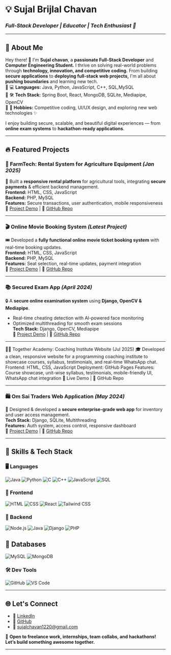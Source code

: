 <!-- README.md -->

# 💡 Sujal Brijlal Chavan  
### *Full-Stack Developer | Educator | Tech Enthusiast 🚀*  

---

## 🚀 About Me

Hey there! 👋 I'm **Sujal chavan**, a **passionate Full-Stack Developer** and **Computer Engineering Student.** I thrive on solving real-world problems through **technology, innovation, and competitive coding.** From building **secure applications** to **deploying full-stack web projects,** I'm all about **pushing boundaries** and learning new tech.  
🔹 💻 **Languages:** Java, Python, JavaScript, C++, SQL,MySQL  
🔹 🛠️ **Tech Stack:** Spring Boot, React, MongoDB, SQLite, Mediapipe, OpenCV  
🔹 🎨 **Hobbies:** Competitive coding, UI/UX design, and exploring new web technologies ✨

I enjoy building secure, scalable, and beautiful digital experiences — from **online exam systems** to **hackathon-ready applications**.

---

## 🔥 Featured Projects

### 🏡 FarmTech: Rental System for Agriculture Equipment *(Jan 2025)*  
🚜 Built a **responsive rental platform** for agricultural tools, integrating **secure payments** & efficient backend management.  
**Frontend:** HTML, CSS, JavaScript  
**Backend:** PHP, MySQL  
**Features:** Secure transactions, user authentication, mobile responsiveness  
🔗 [Project Demo](#) | 🔗 [GitHub Repo](#)

---

### 🎬 Online Movie Booking System *(Latest Project)*  
🎟️ Developed a **fully functional online movie ticket booking system** with real-time booking updates.  
**Frontend:** HTML, CSS, JavaScript  
**Backend:** PHP, MySQL  
**Features:** Seat selection, real-time updates, payment integration  
🔗 [Project Demo](#) | 🔗 [GitHub Repo](#)

---

### 📚 Secured Exam App *(April 2024)*  
🔒 A **secure online examination system** using **Django, OpenCV & Mediapipe**.  
- Real-time cheating detection with AI-powered face monitoring  
- Optimized multithreading for smooth exam sessions  
**Tech Stack:** Django, OpenCV, Mediapipe  
🔗 [Project Demo](#) | 🔗 [GitHub Repo](#)

---

🧑‍🏫 Together Academy: Coaching Institute Website (Jul 2025)
🎓 Developed a clean, responsive website for a programming coaching institute to showcase courses, syllabus, testimonials, and real-time WhatsApp chat.
Frontend: HTML, CSS, JavaScript
Deployment: GitHub Pages
Features: Course showcase, unit-wise syllabus, testimonials, mobile-friendly UI, WhatsApp chat integration
🔗 Live Demo | 🔗 GitHub Repo

---

### 🛍️ Om Sai Traders Web Application *(May 2024)*  
🔐 Designed & developed a **secure enterprise-grade web app** for inventory and user access management.  
**Tech Stack:** Django, SQLite, Multithreading  
**Features:** Auth system, access control, responsive dashboard  
🔗 [Project Demo](#) | 🔗 [GitHub Repo](#)

---

## 🧠 Skills & Tech Stack  

### 🖥️ Languages  
![Java](https://img.shields.io/badge/Java-007396?style=for-the-badge&logo=java&logoColor=white)
![Python](https://img.shields.io/badge/Python-3776AB?style=for-the-badge&logo=python&logoColor=white)
![C](https://img.shields.io/badge/C-A8B9CC?style=for-the-badge&logo=c&logoColor=black)
![C++](https://img.shields.io/badge/C++-00599C?style=for-the-badge&logo=c%2B%2B&logoColor=white)
![JavaScript](https://img.shields.io/badge/JavaScript-F7DF1E?style=for-the-badge&logo=javascript&logoColor=black)
![SQL](https://img.shields.io/badge/SQL-336791?style=for-the-badge&logo=postgresql&logoColor=white)

### 🎨 Frontend  
![HTML](https://img.shields.io/badge/HTML-E34F26?style=for-the-badge&logo=html5&logoColor=white)
![CSS](https://img.shields.io/badge/CSS-1572B6?style=for-the-badge&logo=css3&logoColor=white)
![React](https://img.shields.io/badge/React-61DAFB?style=for-the-badge&logo=react&logoColor=black)
![Tailwind CSS](https://img.shields.io/badge/Tailwind_CSS-06B6D4?style=for-the-badge&logo=tailwind-css&logoColor=white)

### 🔧 Backend  
![Node.js](https://img.shields.io/badge/Node.js-339933?style=for-the-badge&logo=nodedotjs&logoColor=white)
![Java](https://img.shields.io/badge/Java-ED8B00?style=for-the-badge&logo=java&logoColor=white)
![Django](https://img.shields.io/badge/Django-092E20?style=for-the-badge&logo=django&logoColor=white)
![PHP](https://img.shields.io/badge/PHP-777BB4?style=for-the-badge&logo=php&logoColor=white)

## 💾 Databases
![MySQL](https://img.shields.io/badge/MySQL-4479A1?style=for-the-badge&logo=mysql&logoColor=white)
![MongoDB](https://img.shields.io/badge/MongoDB-47A248?style=for-the-badge&logo=mongodb&logoColor=white)

### 🛠 Dev Tools  
![GitHub](https://img.shields.io/badge/GitHub-181717?style=for-the-badge&logo=github&logoColor=white)
![VS Code](https://img.shields.io/badge/VS_Code-007ACC?style=for-the-badge&logo=visual-studio-code&logoColor=white)

---

## 🌐 Let's Connect

- 🔗 [LinkedIn](https://www.linkedin.com/in/sujalchavan03)  
- 🔗 [GitHub](https://github.com/sujalchavan03)  
- 📧 sujalchavan1220@gmail.com  

💬 **Open to freelance work, internships, team collabs, and hackathons! Let’s build something awesome together.**

---
